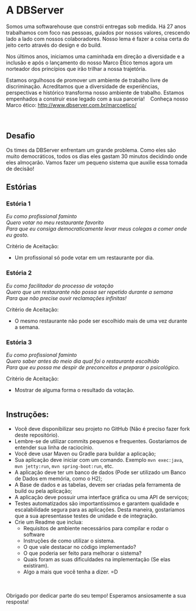 # A DBServer

Somos uma softwarehouse que constrói entregas sob medida. Há 27 anos trabalhamos com foco nas pessoas, guiados por nossos valores, crescendo lado a lado com nossos colaboradores. Nosso lema é fazer a coisa certa do jeito certo através do design e do build.

Nos últimos anos, iniciamos uma caminhada em direção a diversidade e a inclusão e após o lançamento do nosso Marco Ético temos agora um norteador dos princípios que irão trilhar a nossa trajetória.

Estamos orgulhosos de promover um ambiente de trabalho livre de discriminação. Acreditamos que a diversidade de experiências, perspectivas e histórico transforma nosso ambiente de trabalho. Estamos empenhados a construir esse legado com a sua parceria! 
 
Conheça nosso Marco ético: http://www.dbserver.com.br/marcoetico/
</br></br></br>

## Desafio
Os times da DBServer enfrentam um grande problema. Como eles são muito democráticos, todos os dias eles gastam 30 minutos decidindo onde eles almoçarão.
Vamos fazer um pequeno sistema que auxilie essa tomada de decisão!

## Estórias

### Estória 1
*Eu como profissional faminto</br>
Quero votar no meu restaurante favorito </br>
Para que eu consiga democraticamente levar meus colegas a comer onde eu gosto.* </br>

Critério de Aceitação:
- Um profissional só pode votar em um restaurante por dia.

### Estória 2
*Eu como facilitador do processo de votação </br>
Quero que um restaurante não possa ser repetido durante a semana </br>
Para que não precise ouvir reclamações infinitas!*</br>

Critério de Aceitação:
- O mesmo restaurante não pode ser escolhido mais de uma vez durante a semana.

### Estória 3
*Eu como profissional faminto </br>
Quero saber antes do meio dia qual foi o restaurante escolhido </br>
Para que eu possa me despir de preconceitos e preparar o psicológico.* </br>

Critério de Aceitação:
- Mostrar de alguma forma o resultado da votação.
</br></br>

## Instruções:
- Você deve disponibilizar seu projeto no GitHub (Não é preciso fazer fork deste repositório).
- Lembre-se de utilizar commits pequenos e frequentes. Gostaríamos de entender sua linha de raciocínio. 
- Você deve usar Maven ou Gradle para buildar a aplicação;
- Sua aplicação deve iniciar com um comando. Exemplo ```mvn exec:java```, ```mvn jetty:run```, ```mvn spring-boot:run```, etc.
- A aplicação deve ter um banco de dados (Pode ser utilizado um Banco de Dados em memória, como o H2);
- A Base de dados e as tabelas, devem ser criadas pela ferramenta de build ou pela aplicação;
- A aplicação deve possuir uma interface gráfica ou uma API de serviços;
- Testes automatizados são importantíssimos e garantem qualidade e escalabilidade segura para as aplicações. Desta maneira, gostaríamos que a sua apresentasse testes de unidade e de integração.
- Crie um Readme que inclua:
  - Requisitos de ambiente necessários para compilar e rodar o software
  - Instruções de como utilizar o sistema.
  - O que vale destacar no código implementado?
  - O que poderia ser feito para melhorar o sistema?
  - Quais foram as suas dificuldades na implementação (Se elas existiram).
  - Algo a mais que você tenha a dizer. =D

</br></br>
Obrigado por dedicar parte do seu tempo! Esperamos ansiosamente a sua resposta! 
